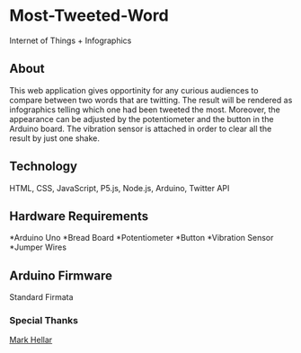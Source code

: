 # Most-Tweeted-Word
Internet of Things + Infographics

## About
This web application gives opportinity for any curious audiences to compare between two words that are twitting. The result will be rendered as infographics telling which one had been tweeted the most. Moreover, the appearance can be adjusted by the potentiometer and the button in the Arduino board. The vibration sensor is attached in order to clear all the result by just one shake.

## Technology
HTML, CSS, JavaScript, P5.js, Node.js, Arduino, Twitter API

## Hardware Requirements
*Arduino Uno
*Bread Board
*Potentiometer
*Button
*Vibration Sensor
*Jumper Wires

## Arduino Firmware
Standard Firmata

### Special Thanks

[Mark Hellar](https://github.com/mhellar)
